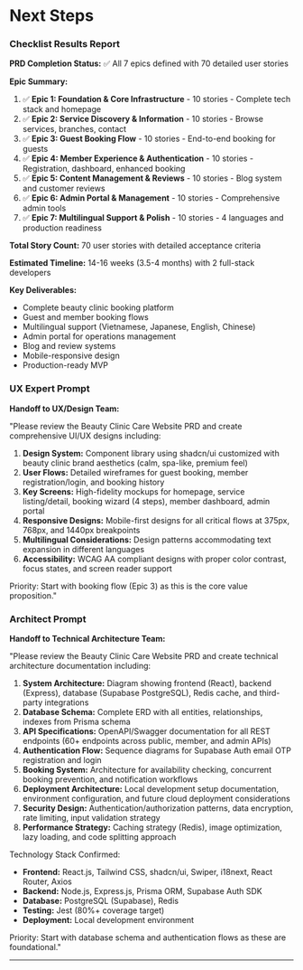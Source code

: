 # Next Steps

### Checklist Results Report

**PRD Completion Status:** ✅ All 7 epics defined with 70 detailed user stories

**Epic Summary:**
1. ✅ **Epic 1: Foundation & Core Infrastructure** - 10 stories - Complete tech stack and homepage
2. ✅ **Epic 2: Service Discovery & Information** - 10 stories - Browse services, branches, contact
3. ✅ **Epic 3: Guest Booking Flow** - 10 stories - End-to-end booking for guests
4. ✅ **Epic 4: Member Experience & Authentication** - 10 stories - Registration, dashboard, enhanced booking
5. ✅ **Epic 5: Content Management & Reviews** - 10 stories - Blog system and customer reviews
6. ✅ **Epic 6: Admin Portal & Management** - 10 stories - Comprehensive admin tools
7. ✅ **Epic 7: Multilingual Support & Polish** - 10 stories - 4 languages and production readiness

**Total Story Count:** 70 user stories with detailed acceptance criteria

**Estimated Timeline:** 14-16 weeks (3.5-4 months) with 2 full-stack developers

**Key Deliverables:**
- Complete beauty clinic booking platform
- Guest and member booking flows
- Multilingual support (Vietnamese, Japanese, English, Chinese)
- Admin portal for operations management
- Blog and review systems
- Mobile-responsive design
- Production-ready MVP

### UX Expert Prompt

**Handoff to UX/Design Team:**

"Please review the Beauty Clinic Care Website PRD and create comprehensive UI/UX designs including:

1. **Design System:** Component library using shadcn/ui customized with beauty clinic brand aesthetics (calm, spa-like, premium feel)
2. **User Flows:** Detailed wireframes for guest booking, member registration/login, and booking history
3. **Key Screens:** High-fidelity mockups for homepage, service listing/detail, booking wizard (4 steps), member dashboard, admin portal
4. **Responsive Designs:** Mobile-first designs for all critical flows at 375px, 768px, and 1440px breakpoints
5. **Multilingual Considerations:** Design patterns accommodating text expansion in different languages
6. **Accessibility:** WCAG AA compliant designs with proper color contrast, focus states, and screen reader support

Priority: Start with booking flow (Epic 3) as this is the core value proposition."

### Architect Prompt

**Handoff to Technical Architecture Team:**

"Please review the Beauty Clinic Care Website PRD and create technical architecture documentation including:

1. **System Architecture:** Diagram showing frontend (React), backend (Express), database (Supabase PostgreSQL), Redis cache, and third-party integrations
2. **Database Schema:** Complete ERD with all entities, relationships, indexes from Prisma schema
3. **API Specifications:** OpenAPI/Swagger documentation for all REST endpoints (60+ endpoints across public, member, and admin APIs)
4. **Authentication Flow:** Sequence diagrams for Supabase Auth email OTP registration and login
5. **Booking System:** Architecture for availability checking, concurrent booking prevention, and notification workflows
6. **Deployment Architecture:** Local development setup documentation, environment configuration, and future cloud deployment considerations
7. **Security Design:** Authentication/authorization patterns, data encryption, rate limiting, input validation strategy
8. **Performance Strategy:** Caching strategy (Redis), image optimization, lazy loading, and code splitting approach

Technology Stack Confirmed:
- **Frontend:** React.js, Tailwind CSS, shadcn/ui, Swiper, i18next, React Router, Axios
- **Backend:** Node.js, Express.js, Prisma ORM, Supabase Auth SDK
- **Database:** PostgreSQL (Supabase), Redis
- **Testing:** Jest (80%+ coverage target)
- **Deployment:** Local development environment

Priority: Start with database schema and authentication flows as these are foundational."

---


